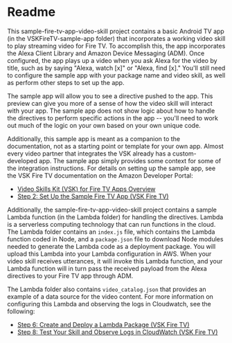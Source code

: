 # Readme

This sample-fire-tv-app-video-skill project contains a basic Android TV app (in the VSKFireTV-sample-app folder) that incorporates a working video skill to play streaming video for Fire TV. To accomplish this, the app incorporates the Alexa Client Library and Amazon Device Messaging (ADM). Once configured, the app plays up a video when you ask Alexa for the video by title, such as by saying "Alexa, watch [x]" or "Alexa, find [x]." You'll still need to configure the sample app with your package name and video skill, as well as perform other steps to set up the app.

The sample app will allow you to see a directive pushed to the app. This preview can give you more of a sense of how the video skill will interact with your app. The sample app does not show logic about how to handle the directives to perform specific actions in the app -- you'll need to work out much of the logic on your own based on your own unique code.

Additionally, this sample app is meant as a companion to the documentation, not as a starting point or template for your own app. Almost every video partner that integrates the VSK already has a custom-developed app. The sample app simply provides some context for some of the integration instructions. For details on setting up the sample app, see the VSK Fire TV documentation on the Amazon Developer Portal:

* [Video Skills Kit (VSK) for Fire TV Apps Overview](https://developer.amazon.com/docs/video-skills-fire-tv-apps/introduction.html)
* [Step 2: Set Up the Sample Fire TV App (VSK Fire TV)](https://developer.amazon.com/docs/video-skills-fire-tv-apps/set-up-sample-app.html)

Additionally, the sample-fire-tv-app-video-skill project contains a sample Lambda function (in the Lambda folder) for handling the directives. Lambda is a serverless computing technology that can run functions in the cloud. The Lambda folder contains an `index.js` file, which contains the Lambda function coded in Node, and a `package.json` file to download Node modules needed to generate the Lambda code as a deployment package. You will upload this Lambda into your Lambda configuration in AWS. When your video skill receives utterances, it will invoke this Lambda function, and your Lambda function will in turn pass the received payload from the Alexa directives to your Fire TV app through ADM. 

The Lambda folder also contains `video_catalog.json` that provides an example of a data source for the video content. For more information on configuring this Lambda and observing the logs in Cloudwatch, see the following: 

* [Step 6: Create and Deploy a Lambda Package (VSK Fire TV)](https://developer.amazon.com/docs/video-skills-fire-tv-apps/create-and-deploy-lambda-package.html)
* [Step 8: Test Your Skill and Observe Logs in CloudWatch (VSK Fire TV)](https://developer.amazon.com/docs/video-skills-fire-tv-apps/video-skills-fire-tv-apps/test-your-skill-and-observe-logs.html)


